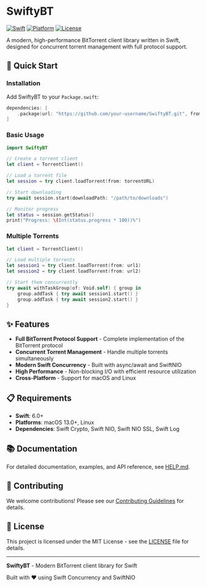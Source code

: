 # SwiftyBT

[![Swift](https://img.shields.io/badge/Swift-6.0+-orange.svg)](https://swift.org)
[![Platform](https://img.shields.io/badge/Platform-macOS%20%7C%20Linux-blue.svg)](https://swift.org)
[![License](https://img.shields.io/badge/License-MIT-green.svg)](LICENSE)

A modern, high-performance BitTorrent client library written in Swift, designed for concurrent torrent management with full protocol support.

## 🚀 Quick Start

### Installation

Add SwiftyBT to your `Package.swift`:

```swift
dependencies: [
    .package(url: "https://github.com/your-username/SwiftyBT.git", from: "1.0.0")
]
```

### Basic Usage

```swift
import SwiftyBT

// Create a torrent client
let client = TorrentClient()

// Load a torrent file
let session = try client.loadTorrent(from: torrentURL)

// Start downloading
try await session.start(downloadPath: "/path/to/downloads")

// Monitor progress
let status = session.getStatus()
print("Progress: \(Int(status.progress * 100))%")
```

### Multiple Torrents

```swift
let client = TorrentClient()

// Load multiple torrents
let session1 = try client.loadTorrent(from: url1)
let session2 = try client.loadTorrent(from: url2)

// Start them concurrently
try await withTaskGroup(of: Void.self) { group in
    group.addTask { try await session1.start() }
    group.addTask { try await session2.start() }
}
```

## ✨ Features

- **Full BitTorrent Protocol Support** - Complete implementation of the BitTorrent protocol
- **Concurrent Torrent Management** - Handle multiple torrents simultaneously
- **Modern Swift Concurrency** - Built with async/await and SwiftNIO
- **High Performance** - Non-blocking I/O with efficient resource utilization
- **Cross-Platform** - Support for macOS and Linux

## 📋 Requirements

- **Swift**: 6.0+
- **Platforms**: macOS 13.0+, Linux
- **Dependencies**: Swift Crypto, Swift NIO, Swift NIO SSL, Swift Log

## 📚 Documentation

For detailed documentation, examples, and API reference, see [HELP.md](HELP.md).

## 🤝 Contributing

We welcome contributions! Please see our [Contributing Guidelines](CONTRIBUTING.md) for details.

## 📄 License

This project is licensed under the MIT License - see the [LICENSE](LICENSE) file for details.

---

**SwiftyBT** - Modern BitTorrent client library for Swift

Built with ❤️ using Swift Concurrency and SwiftNIO 